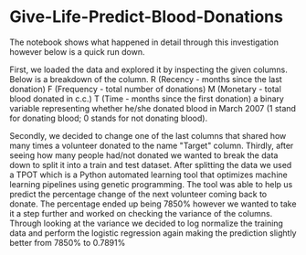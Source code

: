 # Give-Life-Predict-Blood-Donations
The notebook shows what happened in detail through this investigation however below is a quick run down.

First, we loaded the data and explored it by inspecting the given columns. Below is a breakdown of the column.
R (Recency - months since the last donation)
F (Frequency - total number of donations)
M (Monetary - total blood donated in c.c.)
T (Time - months since the first donation)
a binary variable representing whether he/she donated blood in March 2007 (1 stand for donating blood; 0 stands for not donating blood).

Secondly, we decided to change one of the last columns that shared how many times a volunteer donated to the name "Target" column.
Thirdly, after seeing how many people had/not donated we wanted to break the data down to split it into a train and test dataset. 
After splitting the data we used a TPOT which is a Python automated learning tool that optimizes machine learning pipelines using genetic programming. 
The tool was able to help us predict the percentage change of the next volunteer coming back to donate.  The percentage ended up being 7850% however we wanted to take it a step further and worked on checking the variance of the columns. Through looking at the variance we decided to log normalize  the training data and perform the logistic regression again making the prediction slightly better from 7850% to 0.7891%
